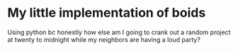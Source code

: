 # My little implementation of boids
Using python bc honestly how else am I going to crank out a random project at twenty to midnight while my neighbors are having a loud party?
